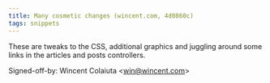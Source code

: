 ```yaml
---
title: Many cosmetic changes (wincent.com, 4d0860c)
tags: snippets
---
```


These are tweaks to the CSS, additional graphics and juggling around some links in the articles and posts controllers.

Signed-off-by: Wincent Colaiuta &lt;win@wincent.com&gt;
